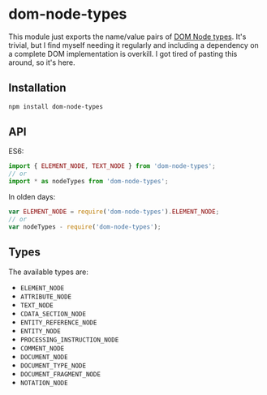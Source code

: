 # dom-node-types

This module just exports the name/value pairs
of [DOM Node types](https://dom.spec.whatwg.org/#node).  It's trivial, but I
find myself needing it regularly and including a dependency on a complete DOM
implementation is overkill. I got tired of pasting this around, so it's here.

## Installation

```sh
npm install dom-node-types
```

## API

ES6:

```js
import { ELEMENT_NODE, TEXT_NODE } from 'dom-node-types';
// or
import * as nodeTypes from 'dom-node-types';
```

In olden days:

```js
var ELEMENT_NODE = require('dom-node-types').ELEMENT_NODE;
// or
var nodeTypes - require('dom-node-types');
```

## Types

The available types are:

* `ELEMENT_NODE`
* `ATTRIBUTE_NODE`
* `TEXT_NODE`
* `CDATA_SECTION_NODE`
* `ENTITY_REFERENCE_NODE`
* `ENTITY_NODE`
* `PROCESSING_INSTRUCTION_NODE`
* `COMMENT_NODE`
* `DOCUMENT_NODE`
* `DOCUMENT_TYPE_NODE`
* `DOCUMENT_FRAGMENT_NODE`
* `NOTATION_NODE`
